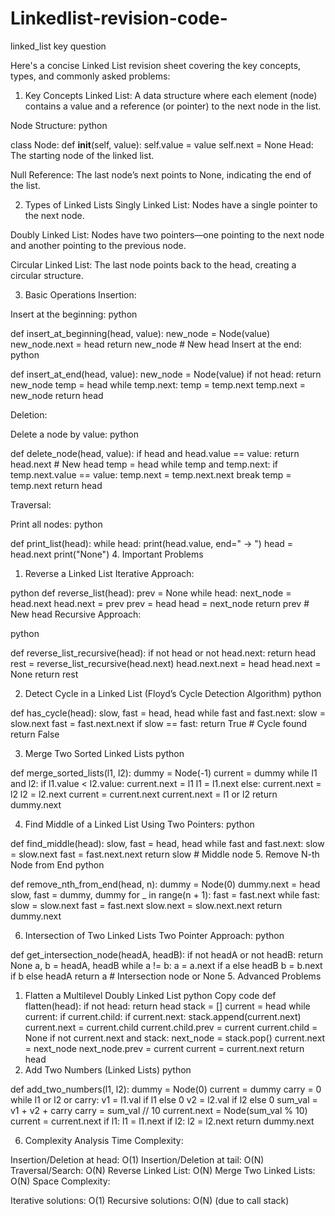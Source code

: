 # Linkedlist-revision-code-
linked_list  key question 


Here's a concise Linked List revision sheet covering the key concepts, types, and commonly asked problems:

1. Key Concepts
Linked List: A data structure where each element (node) contains a value and a reference (or pointer) to the next node in the list.

Node Structure:
python

class Node:
    def __init__(self, value):
        self.value = value
        self.next = None
Head: The starting node of the linked list.

Null Reference: The last node’s next points to None, indicating the end of the list.

2. Types of Linked Lists
Singly Linked List: Nodes have a single pointer to the next node.

Doubly Linked List: Nodes have two pointers—one pointing to the next node and another pointing to the previous node.

Circular Linked List: The last node points back to the head, creating a circular structure.

3. Basic Operations
Insertion:

Insert at the beginning:
python

def insert_at_beginning(head, value):
    new_node = Node(value)
    new_node.next = head
    return new_node  # New head
Insert at the end:
python

def insert_at_end(head, value):
    new_node = Node(value)
    if not head:
        return new_node
    temp = head
    while temp.next:
        temp = temp.next
    temp.next = new_node
    return head
    
Deletion:

Delete a node by value:
python

def delete_node(head, value):
    if head and head.value == value:
        return head.next  # New head
    temp = head
    while temp and temp.next:
        if temp.next.value == value:
            temp.next = temp.next.next
            break
        temp = temp.next
    return head
    
Traversal:

Print all nodes:
python

def print_list(head):
    while head:
        print(head.value, end=" -> ")
        head = head.next
    print("None")
4. Important Problems
1. Reverse a Linked List
Iterative Approach:

python
def reverse_list(head):
    prev = None
    while head:
        next_node = head.next
        head.next = prev
        prev = head
        head = next_node
    return prev  # New head
Recursive Approach:

python

def reverse_list_recursive(head):
    if not head or not head.next:
        return head
    rest = reverse_list_recursive(head.next)
    head.next.next = head
    head.next = None
    return rest
    
2. Detect Cycle in a Linked List (Floyd’s Cycle Detection Algorithm)
python


def has_cycle(head):
    slow, fast = head, head
    while fast and fast.next:
        slow = slow.next
        fast = fast.next.next
        if slow == fast:
            return True  # Cycle found
    return False
    
3. Merge Two Sorted Linked Lists
python

def merge_sorted_lists(l1, l2):
    dummy = Node(-1)
    current = dummy
    while l1 and l2:
        if l1.value < l2.value:
            current.next = l1
            l1 = l1.next
        else:
            current.next = l2
            l2 = l2.next
        current = current.next
    current.next = l1 or l2
    return dummy.next
    
4. Find Middle of a Linked List
Using Two Pointers:
python


def find_middle(head):
    slow, fast = head, head
    while fast and fast.next:
        slow = slow.next
        fast = fast.next.next
    return slow  # Middle node
5. Remove N-th Node from End
python


def remove_nth_from_end(head, n):
    dummy = Node(0)
    dummy.next = head
    slow, fast = dummy, dummy
    for _ in range(n + 1):
        fast = fast.next
    while fast:
        slow = slow.next
        fast = fast.next
    slow.next = slow.next.next
    return dummy.next
    
6. Intersection of Two Linked Lists
Two Pointer Approach:
python

def get_intersection_node(headA, headB):
    if not headA or not headB:
        return None
    a, b = headA, headB
    while a != b:
        a = a.next if a else headB
        b = b.next if b else headA
    return a  # Intersection node or None
5. Advanced Problems
1. Flatten a Multilevel Doubly Linked List
python
Copy code
def flatten(head):
    if not head:
        return head
    stack = []
    current = head
    while current:
        if current.child:
            if current.next:
                stack.append(current.next)
            current.next = current.child
            current.child.prev = current
            current.child = None
        if not current.next and stack:
            next_node = stack.pop()
            current.next = next_node
            next_node.prev = current
        current = current.next
    return head
2. Add Two Numbers (Linked Lists)
python


def add_two_numbers(l1, l2):
    dummy = Node(0)
    current = dummy
    carry = 0
    while l1 or l2 or carry:
        v1 = l1.val if l1 else 0
        v2 = l2.val if l2 else 0
        sum_val = v1 + v2 + carry
        carry = sum_val // 10
        current.next = Node(sum_val % 10)
        current = current.next
        if l1:
            l1 = l1.next
        if l2:
            l2 = l2.next
    return dummy.next
    
6. Complexity Analysis
Time Complexity:

Insertion/Deletion at head: O(1)
Insertion/Deletion at tail: O(N)
Traversal/Search: O(N)
Reverse Linked List: O(N)
Merge Two Linked Lists: O(N)
Space Complexity:

Iterative solutions: O(1)
Recursive solutions: O(N) (due to call stack)

